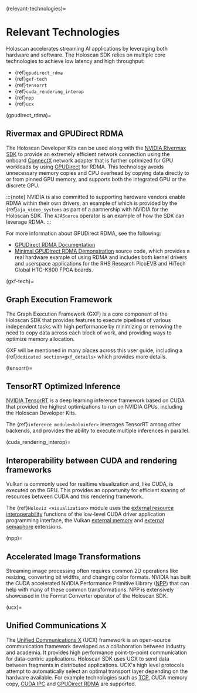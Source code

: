 (relevant-technologies)=
# Relevant Technologies

Holoscan accelerates streaming AI applications by leveraging both hardware and software.
The Holoscan SDK relies on multiple core technologies to achieve low latency and high throughput:
- {ref}`gpudirect_rdma`
- {ref}`gxf-tech`
- {ref}`tensorrt`
- {ref}`cuda_rendering_interop`
- {ref}`npp`
- {ref}`ucx`

(gpudirect_rdma)=
## Rivermax and GPUDirect RDMA

The Holoscan Developer Kits can be used along with the [NVIDIA Rivermax SDK](https://developer.nvidia.com/networking/rivermax) to provide an extremely efficient network connection using the onboard [ConnectX](https://www.nvidia.com/en-us/networking/ethernet-adapters/) network adapter that is further optimized for GPU workloads by using [GPUDirect](https://developer.nvidia.com/gpudirect) for RDMA. This technology avoids unnecessary memory copies and CPU overhead by copying data directly to or from pinned GPU memory, and supports both the integrated GPU or the discrete GPU.

:::{note}
NVIDIA is also committed to supporting hardware vendors enable RDMA within their own drivers, an example of which is provided by the {ref}`aja_video_systems` as part of a partnership with
NVIDIA for the Holoscan SDK. The `AJASource` operator is an example of how the SDK can leverage RDMA.
:::

For more information about GPUDirect RDMA, see the following:

- [GPUDirect RDMA Documentation](https://docs.nvidia.com/cuda/gpudirect-rdma/index.html)
- [Minimal GPUDirect RDMA Demonstration](https://github.com/NVIDIA/jetson-rdma-picoevb)
    source code, which provides a real hardware example of using RDMA
    and includes both kernel drivers and userspace applications for
    the RHS Research PicoEVB and HiTech Global HTG-K800 FPGA boards.

(gxf-tech)=
## Graph Execution Framework

The Graph Execution Framework (GXF) is a core component of the Holoscan SDK that provides features to execute pipelines of various independent tasks with high performance by minimizing or removing the need to copy data across each block of work, and providing ways to optimize memory allocation.

GXF will be mentioned in many places across this user guide, including a {ref}`dedicated section<gxf_details>` which provides more details.

(tensorrt)=
## TensorRT Optimized Inference

[NVIDIA TensorRT](https://developer.nvidia.com/tensorrt) is a deep learning inference framework based on CUDA that provided the highest optimizations to run on NVIDIA GPUs, including the Holoscan Developer Kits.

The {ref}`inference module<holoinfer>` leverages TensorRT among other backends, and provides the ability to execute multiple inferences in parallel.

(cuda_rendering_interop)=
## Interoperability between CUDA and rendering frameworks

Vulkan is commonly used for realtime visualization and, like CUDA, is executed on the GPU. This provides an opportunity for efficient sharing of resources between CUDA and this rendering framework.

The {ref}`Holoviz <visualization>` module uses the [external resource interoperability](https://docs.nvidia.com/cuda/cuda-driver-api/group__CUDA__EXTRES__INTEROP.html) functions of the low-level CUDA driver application programming interface, the Vulkan [external memory](https://registry.khronos.org/vulkan/specs/1.3-extensions/man/html/VK_KHR_external_memory_fd.html) and [external semaphore](https://registry.khronos.org/vulkan/specs/1.3-extensions/man/html/VK_KHR_external_semaphore.html) extensions.

(npp)=
## Accelerated Image Transformations

Streaming image processing often requires common 2D operations like resizing, converting bit widths, and changing color formats. NVIDIA has built the CUDA accelerated NVIDIA Performance Primitive Library ([NPP](https://docs.nvidia.com/cuda/npp/index.html)) that can help with many of these common transformations. NPP is extensively showcased in the Format Converter operator of the Holoscan SDK.

(ucx)=
## Unified Communications X

The [Unified Communications X](https://openucx.org/) (UCX) framework is an open-source communication framework developed as a collaboration between industry and academia. It provides high performance point-to-point communication for data-centric applications. Holoscan SDK uses UCX to send data between fragments in distributed applications. UCX's high level protocols attempt to automatically select an optimal transport layer depending on the hardware available. For example technologies such as [TCP](https://en.wikipedia.org/wiki/Transmission_Control_Protocol), CUDA memory copy, [CUDA IPC](https://docs.nvidia.com/cuda/cuda-c-programming-guide/index.html#interprocess-communication) and [GPUDirect RDMA](https://docs.nvidia.com/cuda/gpudirect-rdma/index.html) are supported.
